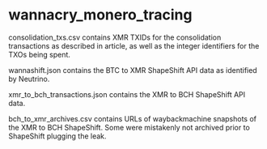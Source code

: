 # wannacry_monero_tracing
consolidation_txs.csv contains XMR TXIDs for the consolidation transactions as described in article, as well as the integer identifiers for the TXOs being spent. 

wannashift.json contains the BTC to XMR ShapeShift API data as identified by Neutrino.

xmr_to_bch_transactions.json contains the XMR to BCH ShapeShift API data.

bch_to_xmr_archives.csv contains URLs of waybackmachine snapshots of the XMR to BCH ShapeShift. Some were mistakenly not archived prior to ShapeShift plugging the leak. 
